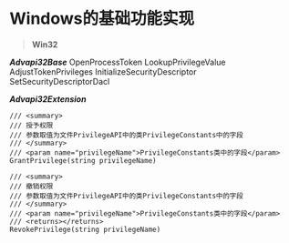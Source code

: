 # Windows的基础功能实现
>
> **Win32**

***Advapi32Base***
OpenProcessToken
LookupPrivilegeValue
AdjustTokenPrivileges
InitializeSecurityDescriptor
SetSecurityDescriptorDacl

***Advapi32Extension***
```
/// <summary>
/// 授予权限
/// 参数取值为文件PrivilegeAPI中的类PrivilegeConstants中的字段
/// </summary>
/// <param name="privilegeName">PrivilegeConstants类中的字段</param>
GrantPrivilege(string privilegeName)

/// <summary>
/// 撤销权限
/// 参数取值为文件PrivilegeAPI中的类PrivilegeConstants中的字段
/// </summary>
/// <param name="privilegeName">PrivilegeConstants类中的字段</param>
/// <returns></returns>
RevokePrivilege(string privilegeName)
```